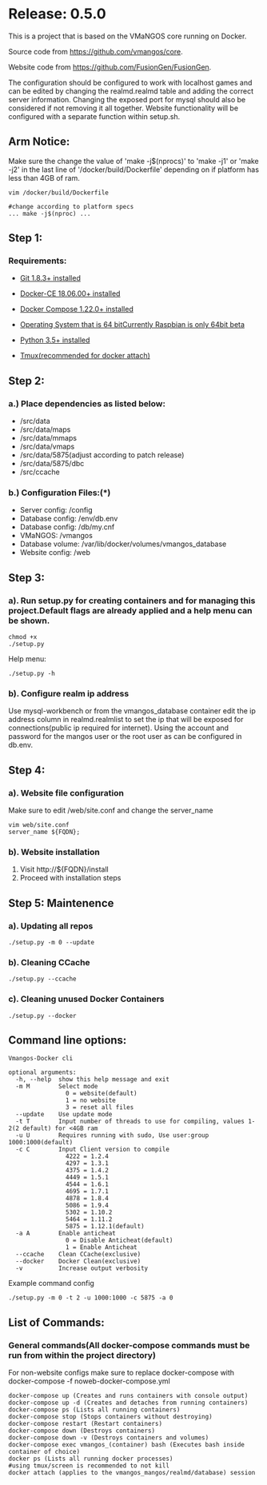 <h1>Release: 0.5.0</h1>

This is a project that is based on the VMaNGOS core running on Docker. 

Source code from https://github.com/vmangos/core.

Website code from https://github.com/FusionGen/FusionGen.

The configuration should be configured to work with localhost games and can be edited by changing the realmd.realmd table and adding the correct server information.
Changing the exposed port for mysql should also be considered if not removing it all together. Website functionality will be configured with a separate function within setup.sh.

<h2>Arm Notice:</h2>

Make sure the change the value of 'make -j$(nprocs)' to 'make -j1' or 'make -j2' in the last line of '/docker/build/Dockerfile' depending on if platform has less than 4GB of ram. 
```
vim /docker/build/Dockerfile
```
```
#change according to platform specs
... make -j$(nproc) ...
```

<h2>Step 1:</h2>
<h3>Requirements:</h3>

* [Git 1.8.3+ installed](https://git-scm.com/)

* [Docker-CE 18.06.00+ installed](https://docs.docker.com/get-docker/)

* [Docker Compose 1.22.0+ installed](https://docs.docker.com/compose/install/)

* [Operating System that is 64 bit](https://en.wikipedia.org/wiki/64-bit_computing)[Currently Raspbian is only 64bit beta](https://www.raspberrypi.org/blog/latest-raspberry-pi-os-update-may-2020/)

* [Python 3.5+ installed](https://www.python.org/downloads/)

* [Tmux(recommended for docker attach)](https://github.com/tmux/tmux/wiki/Getting-Started)

<h2>Step 2:</h2>
<h3> a.) Place dependencies as listed below:</h3> 

* /src/data 
* /src/data/maps
* /src/data/mmaps
* /src/data/vmaps
* /src/data/5875(adjust according to patch release)
* /src/data/5875/dbc
* /src/ccache

<h3>b.) Configuration Files:(*)</h3>

* Server config: 	/config
* Database config: 	/env/db.env
* Database config: 	/db/my.cnf
* VMaNGOS: 		/vmangos
* Database volume: 	/var/lib/docker/volumes/vmangos_database
* Website config: 	/web

<h2>Step 3:</h2>
<h3>a). Run setup.py for creating containers and for managing this project.Default flags are already applied and a help menu can be shown.</h3>
  
```
chmod +x 
./setup.py 
```

Help menu:

```
./setup.py -h
```

<h3>b). Configure realm ip address</h3>
Use mysql-workbench or from the vmangos_database container edit the ip address column in realmd.realmlist to set the ip that will be exposed for connections(public ip required for internet). Using the account and password for the mangos user or the root user as can be configured in db.env. 

<h2>Step 4:</h2>
<h3> a). Website file configuration</h3>

Make sure to edit /web/site.conf and change the server_name

```
vim web/site.conf
server_name ${FQDN};
```

<h3> b). Website installation</h3>

1. Visit http://${FQDN}/install
2. Proceed with installation steps 

<h2>Step 5: Maintenence</h2>
<h3> a). Updating all repos</h3>

```
./setup.py -m 0 --update
```

<h3> b). Cleaning CCache</h3>

```
./setup.py --ccache
```

<h3> c). Cleaning unused Docker Containers</h3>

```
./setup.py --docker
```

<h2> Command line options:</h2>

```
Vmangos-Docker cli

optional arguments:
  -h, --help  show this help message and exit
  -m M        Select mode
              	0 = website(default)
              	1 = no website
              	3 = reset all files
  --update    Use update mode
  -t T        Input number of threads to use for compiling, values 1-2(2 default) for <4GB ram
  -u U        Requires running with sudo, Use user:group 1000:1000(default)
  -c C        Input Client version to compile
              	4222 = 1.2.4
              	4297 = 1.3.1
              	4375 = 1.4.2
              	4449 = 1.5.1
              	4544 = 1.6.1
              	4695 = 1.7.1
              	4878 = 1.8.4
              	5086 = 1.9.4
              	5302 = 1.10.2
              	5464 = 1.11.2
              	5875 = 1.12.1(default)
  -a A        Enable anticheat
              	0 = Disable Anticheat(default)
              	1 = Enable Anticheat
  --ccache    Clean CCache(exclusive)
  --docker    Docker Clean(exclusive)
  -v          Increase output verbosity
```

Example command config

```
./setup.py -m 0 -t 2 -u 1000:1000 -c 5875 -a 0 
```

<h2>List of Commands:</h2>
<h3>General commands(All docker-compose commands must be run from within the project directory)</h3>

For non-website configs make sure to replace docker-compose with docker-compose -f noweb-docker-compose.yml

```
docker-compose up (Creates and runs containers with console output)
docker-compose up -d (Creates and detaches from running containers)
docker-compose ps (Lists all running containers)
docker-compose stop (Stops containers without destroying)
docker-compose restart (Restart containers)
docker-compose down (Destroys containers)
docker-compose down -v (Destroys containers and volumes)
docker-compose exec vmangos_(container) bash (Executes bash inside container of choice)
docker ps (Lists all running docker processes)
#using tmux/screen is recommended to not kill
docker attach (applies to the vmangos_mangos/realmd/database) session
```
